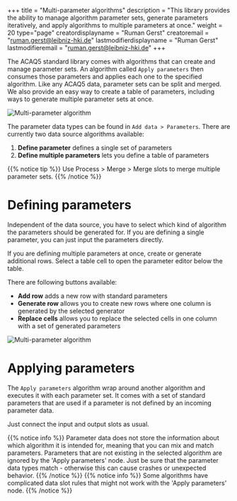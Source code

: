 +++
title = "Multi-parameter algorithms"
description = "This library provides the ability to manage algorithm parameter sets, generate parameters iteratively, and apply algorithms to multiple parameters at once."
weight = 20
type="page"
creatordisplayname = "Ruman Gerst"
creatoremail = "ruman.gerst@leibniz-hki.de"
lastmodifierdisplayname = "Ruman Gerst"
lastmodifieremail = "ruman.gerst@leibniz-hki.de"
+++

The ACAQ5 standard library comes with algorithms that can create and manage parameter sets.
An algorithm called `Apply parameters` then consumes those parameters and
applies each one to the specified algorithm. Like any ACAQ5 data, parameter sets can
be split and merged. We also provide an easy way to create a table of parameters, including
ways to generate multiple parameter sets at once.

![Multi-parameter algorithm](/img/documentation/multi-parameters.png)

The parameter data types can be found in `Add data > Parameters`. There are currently two
data source algorithms available:

1. **Define parameter** defines a single set of parameters
2. **Define multiple parameters** lets you define a table of parameters

{{% notice tip %}}
Use Process > Merge > Merge slots to merge multiple parameter sets.
{{% /notice %}}

# Defining parameters

Independent of the data source, you have to select which kind of algorithm the parameters should be generated for.
If you are defining a single parameter, you can just input the parameters directly.

If you are defining multiple parameters at once, create or generate additional rows.
Select a table cell to open the parameter editor below the table.

There are following buttons available:

* **Add row** adds a new row with standard parameters
* **Generate row** allows you to create new rows where one column is generated by the selected generator
* **Replace cells** allows you to replace the selected cells in one column with a set of generated parameters

![Multi-parameter algorithm](/img/documentation/multi-parameter-definition.png)

# Applying parameters

The `Apply parameters` algorithm wrap around another algorithm and executes it with each parameter set.
It comes with a set of standard parameters that are used if a parameter is not defined by an incoming parameter data.

Just connect the input and output slots as usual.

{{% notice info %}}
Parameter data does not store the information about which algorithm it is intended for, meaning that you can mix and match parameters.
Parameters that are not existing in the selected algorithm are ignored by the 'Apply parameters' node.
Just be sure that the parameter data types match - otherwise this can cause crashes or unexpected behavior.
{{% /notice %}}
{{% notice info %}}
Some algorithms have complicated data slot rules that might not work with the 'Apply parameters' node.
{{% /notice %}}
